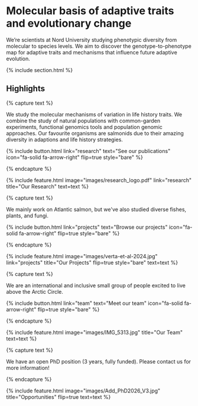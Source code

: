 ---
---

# Molecular basis of adaptive traits and evolutionary change

We’re scientists at Nord University studying phenotypic diversity from molecular to species levels. We aim to discover the genotype-to-phenotype map for adaptive traits and mechanisms that influence future adaptive evolution. 

{% include section.html %}

## Highlights

{% capture text %}

We study the molecular mechanisms of variation in life history traits. We combine the study of natural populations with common-garden experiments, functional genomics tools and population genomic approaches. Our favourite organisms are salmonids due to their amazing diversity in adaptions and life history strategies.

{%
  include button.html
  link="research"
  text="See our publications"
  icon="fa-solid fa-arrow-right"
  flip=true
  style="bare"
%}

{% endcapture %}

{%
  include feature.html
  image="images/research_logo.pdf"
  link="research"
  title="Our Research"
  text=text
%}

{% capture text %}

We mainly work on Atlantic salmon, but we've also studied diverse fishes, plants, and fungi.

{%
  include button.html
  link="projects"
  text="Browse our projects"
  icon="fa-solid fa-arrow-right"
  flip=true
  style="bare"
%}

{% endcapture %}

{%
  include feature.html
  image="images/verta-et-al-2024.jpg"
  link="projects"
  title="Our Projects"
  flip=true
  style="bare"
  text=text
%}

{% capture text %}

We are an international and inclusive small group of people excited to live above the Arctic Circle.

{%
  include button.html
  link="team"
  text="Meet our team"
  icon="fa-solid fa-arrow-right"
  flip=true
  style="bare"
%}

{% endcapture %}

{%
  include feature.html
  image="images/IMG_5313.jpg"
  title="Our Team"
  text=text
%}

{% capture text %}

We have an open PhD position (3 years, fully funded). Please contact us for more information!

{% endcapture %}

{%
  include feature.html
  image="images/Add_PhD2026_V3.jpg"
  title="Opportunities"
  flip=true
  text=text
%}
